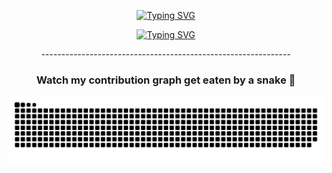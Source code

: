 <!-- # 💻 Tech Stack:
![C#](https://img.shields.io/badge/c%23-%23239120.svg?style=for-the-badge&logo=csharp&logoColor=white) ![JavaScript](https://img.shields.io/badge/javascript-%23323330.svg?style=for-the-badge&logo=javascript&logoColor=%23F7DF1E) ![Java](https://img.shields.io/badge/java-%23ED8B00.svg?style=for-the-badge&logo=openjdk&logoColor=white) ![HTML5](https://img.shields.io/badge/html5-%23E34F26.svg?style=for-the-badge&logo=html5&logoColor=white) ![PHP](https://img.shields.io/badge/php-%23777BB4.svg?style=for-the-badge&logo=php&logoColor=white) ![CSS3](https://img.shields.io/badge/css3-%231572B6.svg?style=for-the-badge&logo=css3&logoColor=white) ![PowerShell](https://img.shields.io/badge/PowerShell-%235391FE.svg?style=for-the-badge&logo=powershell&logoColor=white) ![LaTeX](https://img.shields.io/badge/latex-%23008080.svg?style=for-the-badge&logo=latex&logoColor=white) ![TypeScript](https://img.shields.io/badge/typescript-%23007ACC.svg?style=for-the-badge&logo=typescript&logoColor=white) ![MySQL](https://img.shields.io/badge/mysql-4479A1.svg?style=for-the-badge&logo=mysql&logoColor=white) ![Angular](https://img.shields.io/badge/angular-%23DD0031.svg?style=for-the-badge&logo=angular&logoColor=white) ![JavaFX](https://img.shields.io/badge/javafx-%23FF0000.svg?style=for-the-badge&logo=javafx&logoColor=white) ![Ionic](https://img.shields.io/badge/Ionic-%233880FF.svg?style=for-the-badge&logo=Ionic&logoColor=white) ![NodeJS](https://img.shields.io/badge/node.js-6DA55F?style=for-the-badge&logo=node.js&logoColor=white) ![Git](https://img.shields.io/badge/git-%23F05033.svg?style=for-the-badge&logo=git&logoColor=white) ![GitHub](https://img.shields.io/badge/github-%23121011.svg?style=for-the-badge&logo=github&logoColor=white) ![Adobe Premiere Pro](https://img.shields.io/badge/Adobe%20Premiere%20Pro-9999FF.svg?style=for-the-badge&logo=Adobe%20Premiere%20Pro&logoColor=white)
 ![Adobe After Effects](https://img.shields.io/badge/Adobe%20After%20Effects-9999FF.svg?style=for-the-badge&logo=Adobe%20After%20Effects&logoColor=white) ![Adobe Illustrator](https://img.shields.io/badge/adobe%20illustrator-%23FF9A00.svg?style=for-the-badge&logo=adobe%20illustrator&logoColor=white) ![Adobe Photoshop](https://img.shields.io/badge/adobe%20photoshop-%2331A8FF.svg?style=for-the-badge&logo=adobe%20photoshop&logoColor=white) ![Blender](https://img.shields.io/badge/blender-%23F5792A.svg?style=for-the-badge&logo=blender&logoColor=white) ![Markdown](https://img.shields.io/badge/markdown-%23000000.svg?style=for-the-badge&logo=markdown&logoColor=white) ![Bootstrap](https://img.shields.io/badge/bootstrap-%238511FA.svg?style=for-the-badge&logo=bootstrap&logoColor=white) ![Firebase](https://img.shields.io/badge/firebase-%23039BE5.svg?style=for-the-badge&logo=firebase) ![P5js](https://img.shields.io/badge/p5.js-ED225D?style=for-the-badge&logo=p5.js&logoColor=FFFFFF) ![Octave](https://img.shields.io/badge/OCTAVE-darkblue?style=for-the-badge&logo=octave&logoColor=fcd683) ![Postgres](https://img.shields.io/badge/postgres-%23316192.svg?style=for-the-badge&logo=postgresql&logoColor=white) ![Docker](https://img.shields.io/badge/docker-%230db7ed.svg?style=for-the-badge&logo=docker&logoColor=white) ![Ruby](https://img.shields.io/badge/ruby-%23CC342D.svg?style=for-the-badge&logo=ruby&logoColor=white)

 # 📊 GitHub Stats:
![](https://github-readme-stats.vercel.app/api?username=t2ne&theme=dark&hide_border=false&include_all_commits=true&count_private=false)<br/>
![](https://github-readme-streak-stats.herokuapp.com/?user=t2ne&theme=dark&hide_border=false)<br/>
![](https://github-readme-stats.vercel.app/api/top-langs/?username=t2ne&theme=dark&hide_border=false&include_all_commits=true&count_private=false&layout=compact)

 ### 🔝 Top Contributed Repo![](https://github-contributor-stats.vercel.app/api?username=t2ne&limit=5&theme=dark&combine_all_yearly_contributions=true)

---
[![](https://visitcount.itsvg.in/api?id=t2ne&icon=5&color=12)](https://visitcount.itsvg.in)

 -->

<div align="center">

[![Typing SVG](https://readme-typing-svg.herokuapp.com?font=JetBrains+Mono&weight=900&size=35&duration=4000&pause=1000&color=F7F7F7&center=true&repeat=false&width=435&lines=t2ne)](https://git.io/typing-svg)

[![Typing SVG](https://readme-typing-svg.herokuapp.com?font=JetBrains+Mono&weight=900&size=30&pause=1000&color=F7F7F7&center=true&width=435&lines=%3E+thank+you+for+visiting;%3E+check+out+my+website;%3E+enjoy+your+stay)](https://git.io/typing-svg)

<a>--------------------------------------------------------------</a>

<h3>Watch my contribution graph get eaten by a snake 🐍</h3>

![snake gif](https://github.com/t2ne/t2ne/blob/output/snake.svg)

</div>

<!---
<div align="center">
  <a href="https://t2ne.github.io" target="_blank" rel="noopener noreferrer">
    <img src="https://img.shields.io/badge/Website-black?style=for-the-badge" alt="Website">
  </a>
</div>
-->
